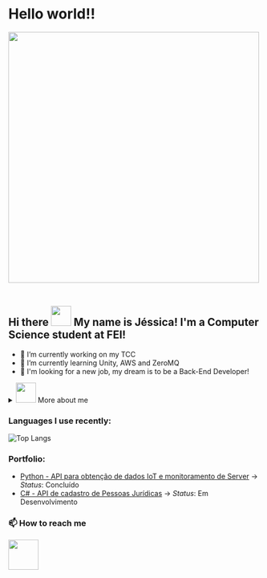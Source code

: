 # Hello world!! 
<img align="center" src="https://github.com/Anmol-Baranwal/Cool-GIFs-For-GitHub/assets/74038190/80728820-e06b-4f96-9c9e-9df46f0cc0a5" width="500" >
<br><br>

## Hi there <img src="https://user-images.githubusercontent.com/74038190/214644152-52f47eb3-5e31-4f47-8758-05c9468d5596.gif" width="40"> My name is Jéssica! I'm a Computer Science student at FEI!
- 📖 I’m currently working on my TCC
- 🌱 I’m currently learning Unity, AWS and ZeroMQ
- 🔭 I'm looking for a new job, my dream is to be a Back-End Developer! 

<details>
<summary> <img src="https://github.com/user-attachments/assets/cf3b95d6-7889-47cf-9456-ce0c96c664d5" width="40" /> More about me</summary>
  <ul>
 <li> 📆 I'm 21 years old, currently living in São Paulo, Brazil!</li>
 <li> 📓 My English level is Advanced.</li>
 <li> 💻	 I have experience in Python, C#, SQL Server, Docker, Postgres and RabbitMQ to name a few.</li>
 <li> 🎧 In my spare time I like to play games, watch shows, listen to music and recently been loving to make games in Unity! </li>
  </ul>
</details>

### Languages I use recently:
![Top Langs](https://github-readme-stats.vercel.app/api/top-langs/?username=JesCat16&size_weight=0.5&count_weight=0.5&hide=javascript,html,css&layout=donut&theme=radical)
<br>
### Portfolio:
* [Python - API para obtenção de dados IoT e monitoramento de Server](https://github.com/JesCat16/exame-backend-dtlabs-2025) -> *Status*: Concluído
* [C# - API de cadastro de Pessoas Jurídicas](https://github.com/JesCat16/aplicacao_para_cadastro_de_pessoaJuridica) -> *Status*: Em Desenvolvimento
### 📫 How to reach me
<a href="https://www.linkedin.com/in/jéssica-jesus-8b4889238" target="blank"><img align="center" src="https://user-images.githubusercontent.com/74038190/235294012-0a55e343-37ad-4b0f-924f-c8431d9d2483.gif" alt="" height="60" width="60" /></a>
